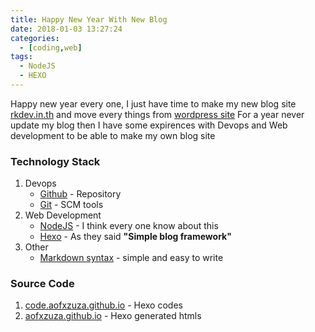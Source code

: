 ```yaml
---
title: Happy New Year With New Blog
date: 2018-01-03 13:27:24
categories:
  - [coding,web]
tags:
  - NodeJS
  - HEXO
---
```

Happy new year every one, I just have time to make my new blog site [rkdev.in.th](https://rkdev.in.th) and move every things from [wordpress site](https://longdreamjourney.wordpress.com/)
For a year never update my blog then I have some expirences with Devops and Web development to be able to make my own blog site
### Technology Stack
1.  Devops
    -   [Github](https://github.com/) - Repository
    -   [Git](https://git-scm.com/) - SCM tools
2.  Web Development
    -   [NodeJS](https://nodejs.org/) - I think every one know about this
    -   [Hexo](https://hexo.io/) - As they said **"Simple blog framework"**
3. Other
    -   [Markdown syntax](https://github.com/adam-p/markdown-here/wiki/Markdown-Cheatsheet) - simple and easy to write

### Source Code
1. [code.aofxzuza.github.io](https://github.com/aofxzuza/code.aofxzuza.github.io) - Hexo codes
2. [aofxzuza.github.io](https://github.com/aofxzuza/aofxzuza.github.io) - Hexo generated htmls
